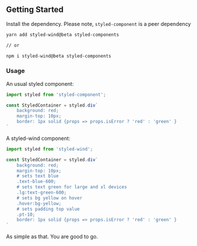 ## Getting Started

Install the dependency. Please note, `styled-component` is a peer dependency

```sh
yarn add styled-wind@beta styled-components

// or

npm i styled-wind@beta styled-components
```

### Usage

An usual styled component:

```js
import styled from 'styled-component';

const StyledContainer = styled.div`
    background: red;
    margin-top: 10px;
    border: 1px solid {props => props.isError ? 'red' : 'green' } 
`
```

A styled-wind component:

```js
import styled from 'styled-wind';

const StyledContainer = styled.div`
    background: red;
    margin-top: 10px;
    # sets text blue
    .text-blue-600; 
    # sets text green for large and xl devices
    .lg:text-green-600; 
    # sets bg yellow on hover
    .hover:bg-yellow; 
    # sets padding top value
    .pt-10; 
    border: 1px solid {props => props.isError ? 'red' : 'green' } 
`
```

As simple as that. You are good to go. 